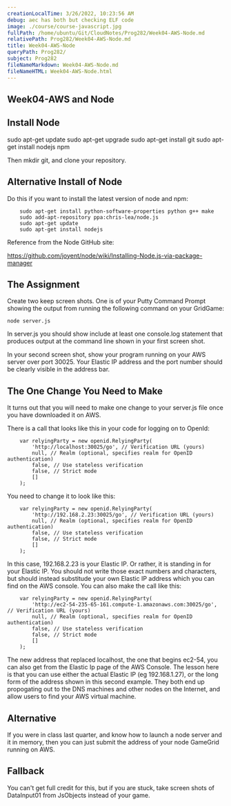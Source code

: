 ```yaml
---
creationLocalTime: 3/26/2022, 10:23:56 AM
debug: aec has both but checking ELF code
image: ./course/course-javascript.jpg
fullPath: /home/ubuntu/Git/CloudNotes/Prog282/Week04-AWS-Node.md
relativePath: Prog282/Week04-AWS-Node.md
title: Week04-AWS-Node
queryPath: Prog282/
subject: Prog282
fileNameMarkdown: Week04-AWS-Node.md
fileNameHTML: Week04-AWS-Node.html
---
```



<!-- toc -->
<!-- tocstop -->

Week04-AWS and Node
-------------------

Install Node
------------

sudo apt-get update
sudo apt-get upgrade
sudo apt-get install git
sudo apt-get install nodejs npm

Then mkdir git, and clone your repository.

Alternative Install of Node
---------------------------

Do this if you want to install the latest version of node and npm:

```
	sudo apt-get install python-software-properties python g++ make
	sudo add-apt-repository ppa:chris-lea/node.js
	sudo apt-get update
	sudo apt-get install nodejs
```

Reference from the Node GitHub site:

<https://github.com/joyent/node/wiki/Installing-Node.js-via-package-manager>
	
The Assignment
--------------

Create two keep screen shots. One is of your Putty Command Prompt showing
the output from running the following command on your GridGame:

	node server.js
	
In server.js you should show include at least one console.log statement
that produces output at the command line shown in your first screen
shot.

In your second screen shot, show your program running on your AWS
server over port 30025. Your Elastic IP address and the port number
should be clearly visible in the address bar.

The One Change You Need to Make
-------------------------------

It turns out that you will need to make one change to your server.js
file once you have downloaded it on AWS.

There is a call that looks like this in your code for logging on to
OpenId:

```
	var relyingParty = new openid.RelyingParty(
		'http://localhost:30025/go', // Verification URL (yours)
		null, // Realm (optional, specifies realm for OpenID authentication)
		false, // Use stateless verification
		false, // Strict mode
		[]
	);
```

You need to change it to look like this:

```
	var relyingParty = new openid.RelyingParty(
		'http://192.168.2.23:30025/go', // Verification URL (yours)
		null, // Realm (optional, specifies realm for OpenID authentication)
		false, // Use stateless verification
		false, // Strict mode
		[]
	);
```

In this case, 192.168.2.23 is your Elastic IP. Or rather, it is standing
in for your Elastic IP. You should not write those exact numbers and
characters, but should instead substitude your own Elastic IP address
which you can find on the AWS console. You can also make the call like 
this:

```
	var relyingParty = new openid.RelyingParty(
		'http://ec2-54-235-65-161.compute-1.amazonaws.com:30025/go', // Verification URL (yours)
		null, // Realm (optional, specifies realm for OpenID authentication)
		false, // Use stateless verification
		false, // Strict mode
		[]
	);
```

The new address that replaced localhost, the one that begins ec2-54, 
you can also get from the Elastic Ip page of the AWS Console. The lesson
here is that you can use either the actual Elastic IP (eg 192.168.1.27), 
or the long form of the address shown in this second example. They both 
end up propogating out to the DNS machines and other nodes on the 
Internet, and allow users to find your AWS virtual machine.


Alternative
-----------

If you were in class last quarter, and know how to launch a node
server and it in memory, then you can just submit the address of
your node GameGrid running on AWS.

Fallback
--------

You can't get full credit for this, but if you are stuck, take screen 
shots of DataInput01 from JsObjects instead of your game.
